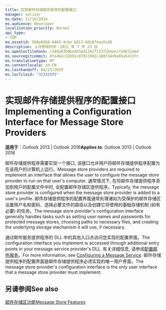 ```yaml
---
title: 实现邮件存储提供程序的配置接口
manager: soliver
ms.date: 11/16/2014
ms.audience: Developer
localization_priority: Normal
api_type:
- COM
ms.assetid: 508e6950-d483-4cbe-b817-8016f4aa5cd8
description: 上次修改时间：2011 年 7 月 23 日
ms.openlocfilehash: c349a03b0be465ed1262712372b6ee17a9812abd
ms.sourcegitcommit: 8fe462c32b91c87911942c188f3445e85a54137c
ms.translationtype: MT
ms.contentlocale: zh-CN
ms.lasthandoff: 04/23/2019
ms.locfileid: "32332975"
---
```

# <a name="implementing-a-configuration-interface-for-message-store-providers"></a><span data-ttu-id="d0ca9-103">实现邮件存储提供程序的配置接口</span><span class="sxs-lookup"><span data-stu-id="d0ca9-103">Implementing a Configuration Interface for Message Store Providers</span></span>

  
  
<span data-ttu-id="d0ca9-104">**适用于**：Outlook 2013 | Outlook 2016</span><span class="sxs-lookup"><span data-stu-id="d0ca9-104">**Applies to**: Outlook 2013 | Outlook 2016</span></span> 
  
<span data-ttu-id="d0ca9-105">邮件存储提供程序需要实现一个接口, 该接口允许用户将邮件存储提供程序配置为在该用户的计算机上运行。</span><span class="sxs-lookup"><span data-stu-id="d0ca9-105">Message store providers are required to implement an interface that allows the user to configure the message store provider to run on that user's computer.</span></span> <span data-ttu-id="d0ca9-106">通常情况下, 在将邮件存储提供程序添加到用户的配置文件中时, 会配置邮件存储区提供程序。</span><span class="sxs-lookup"><span data-stu-id="d0ca9-106">Typically, the message store provider is configured when the message store provider is added to a user's profile.</span></span> <span data-ttu-id="d0ca9-107">邮件存储提供程序的配置界面通常处理诸如为受保护的邮件存储区设置用户名和密码、选择必要文件的路径以及创建它将使用的基础存储机制 (如有必要) 的任务。</span><span class="sxs-lookup"><span data-stu-id="d0ca9-107">The message store provider's configuration interface generally handles tasks such as setting user names and passwords for protected message stores, choosing paths to necessary files, and creating the underlying storage mechanism it will use, if necessary.</span></span>
  
<span data-ttu-id="d0ca9-108">通过邮件服务提供程序的 DLL 中的其他入口点访问您实现的配置界面。</span><span class="sxs-lookup"><span data-stu-id="d0ca9-108">The configuration interface you implement is accessed through additional entry points in your message service provider's DLL.</span></span> <span data-ttu-id="d0ca9-109">有关详细信息, 请参阅[配置邮件服务](configuring-a-message-service.md)。</span><span class="sxs-lookup"><span data-stu-id="d0ca9-109">For more information, see [Configuring a Message Service](configuring-a-message-service.md).</span></span> <span data-ttu-id="d0ca9-110">邮件存储提供程序的配置界面是邮件存储提供程序必须实现的唯一用户界面。</span><span class="sxs-lookup"><span data-stu-id="d0ca9-110">The message store provider's configuration interface is the only user interface that a message store provider must implement.</span></span>
  
## <a name="see-also"></a><span data-ttu-id="d0ca9-111">另请参阅</span><span class="sxs-lookup"><span data-stu-id="d0ca9-111">See also</span></span>



[<span data-ttu-id="d0ca9-112">邮件存储区功能</span><span class="sxs-lookup"><span data-stu-id="d0ca9-112">Message Store Features</span></span>](message-store-features.md)

